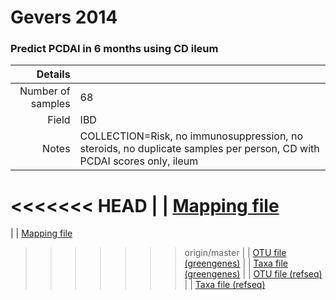 # Gevers 2014

### Predict PCDAI in 6 months using CD ileum


| Details        |             |
| -------------: |-------------|
| Number of samples | 68
| Field | IBD
| Notes | COLLECTION=Risk, no immunosuppression, no steroids, no duplicate samples per person, CD with PCDAI scores only, ileum
<<<<<<< HEAD
| | [Mapping file]()
=======
| | [Mapping file](https://www.dropbox.com/s/8i00dlal7678r6d/mapping-cecal.txt?dl=0)
>>>>>>> origin/master
| | [OTU file (greengenes)](https://www.dropbox.com/s/p9h4wcys5m3ldju/otutable.txt?dl=0)
| | [Taxa file (greengenes)](https://www.dropbox.com/s/p9h4wcys5m3ldju/otutable.txt?dl=0)
| | [OTU file (refseq)](https://www.dropbox.com/s/p9h4wcys5m3ldju/otutable.txt?dl=0)
| | [Taxa file (refseq)](https://www.dropbox.com/s/p9h4wcys5m3ldju/otutable.txt?dl=0)